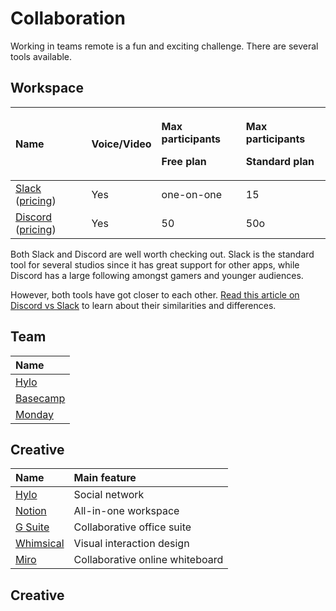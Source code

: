 # Collaboration

Working in teams remote is a fun and exciting challenge. There are several tools available.

## Workspace

<table>
  <thead>
    <tr>
      <th style="text-align:left">Name</th>
      <th style="text-align:left">Voice/Video</th>
      <th style="text-align:left">
        <p>Max participants</p>
        <p>Free plan</p>
      </th>
      <th style="text-align:left">
        <p>Max participants</p>
        <p>Standard plan</p>
      </th>
    </tr>
  </thead>
  <tbody>
    <tr>
      <td style="text-align:left"><a href="https://slack.com/">Slack</a> (<a href="https://slack.com/intl/en-se/pricing">pricing</a>)</td>
      <td
      style="text-align:left">Yes</td>
        <td style="text-align:left">one-on-one</td>
        <td style="text-align:left">15</td>
    </tr>
    <tr>
      <td style="text-align:left"><a href="https://discord.com/">Discord</a> (<a href="https://discord.io/pricing">pricing</a>)</td>
      <td
      style="text-align:left">Yes</td>
        <td style="text-align:left">50</td>
        <td style="text-align:left">50o</td>
    </tr>
  </tbody>
</table>

Both Slack and Discord are well worth checking out. Slack is the standard  tool for several studios since it has great support for other apps, while Discord has a large following amongst gamers and younger audiences. 

However, both tools have got closer to each other. [Read this article on Discord vs Slack](https://www.chanty.com/blog/discord-vs-slack/) to learn about their similarities and differences.

## Team

| Name |
| :--- |
| [Hylo](https://www.hylo.com/) |
| [Basecamp](https://basecamp.com/) |
| [Monday](https://monday.com/) |

## Creative

| Name | Main feature |
| :--- | :--- |
| [Hylo](https://www.hylo.com/) | Social network |
| [Notion](https://www.notion.so/) | All-in-one workspace |
| [G Suite](https://gsuite.google.com/) | Collaborative office suite |
| [Whimsical](https://whimsical.com/) | Visual interaction design |
| [Miro](https://miro.com/) | Collaborative online whiteboard |

## Creative



